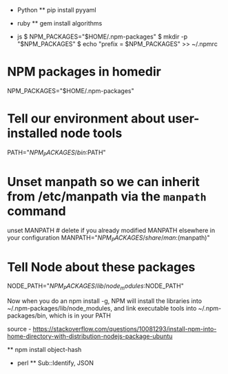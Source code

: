 * Python
** pip install pyyaml

* ruby
** gem install algorithms

* js
$ NPM_PACKAGES="$HOME/.npm-packages"
$ mkdir -p "$NPM_PACKAGES"
$ echo "prefix = $NPM_PACKAGES" >> ~/.npmrc
# NPM packages in homedir
NPM_PACKAGES="$HOME/.npm-packages"

# Tell our environment about user-installed node tools
PATH="$NPM_PACKAGES/bin:$PATH"
# Unset manpath so we can inherit from /etc/manpath via the `manpath` command
unset MANPATH  # delete if you already modified MANPATH elsewhere in your configuration
MANPATH="$NPM_PACKAGES/share/man:$(manpath)"

# Tell Node about these packages
NODE_PATH="$NPM_PACKAGES/lib/node_modules:$NODE_PATH"

Now when you do an npm install -g, NPM will install the libraries into ~/.npm-packages/lib/node_modules, and link executable tools into ~/.npm-packages/bin, which is in your PATH

source - https://stackoverflow.com/questions/10081293/install-npm-into-home-directory-with-distribution-nodejs-package-ubuntu

** npm install object-hash

* perl
** Sub::Identify, JSON

